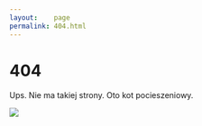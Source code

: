 ```yaml
---
layout:    page
permalink: 404.html
---
```


# 404

Ups. Nie ma takiej strony. Oto kot pocieszeniowy.

![](http://media-cache-ec0.pinimg.com/736x/f8/ee/66/f8ee669170f3f3a96b80595bef4b84c6.jpg)

